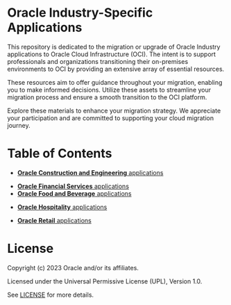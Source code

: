 # Oracle Industry-Specific Applications
 
This repository is dedicated to the migration or upgrade of Oracle Industry applications to Oracle Cloud Infrastructure (OCI). The intent is to support professionals and organizations transitioning their on-premises environments to OCI by providing an extensive array of essential resources.

These resources aim to offer guidance throughout your migration, enabling you to make informed decisions. Utilize these assets to streamline your migration process and ensure a smooth transition to the OCI platform.

Explore these materials to enhance your migration strategy. We appreciate your participation and are committed to supporting your cloud migration journey.
 
# Table of Contents

<!-- for future use   - [**Oracle Communications** applications](./communications)               -->
 - [**Oracle Construction and Engineering** applications](./construction-engineering)
<!-- for future use   - [**Oracle Energy and Water** applications](./energy-water)               -->
 - [**Oracle Financial Services** applications](./financial-services)
 - [**Oracle Food and Beverage** applications](./food-beverage)
<!-- for future use   - [**Oracle Health** applications](./health)                               -->
 - [**Oracle Hospitality** applications](./hospitality)
<!-- for future use   - [**Oracle Life Sciences** applications](./life-sciences)                 -->
<!-- for future use   - [**Oracle Local Government** applications](./local-government)           -->
 - [**Oracle Retail** applications](./retail)

# License
 
Copyright (c) 2023 Oracle and/or its affiliates.
 
Licensed under the Universal Permissive License (UPL), Version 1.0.
 
See [LICENSE](https://github.com/oracle-devrel/technology-engineering/blob/main/LICENSE) for more details.
